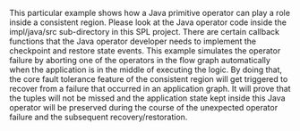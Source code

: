 This particular example shows how a Java primitive operator can play a role inside a consistent region. Please look at the Java operator code
inside the impl/java/src sub-directory in this SPL project. There are certain callback functions that the Java operator developer needs to implement the checkpoint and restore state events. This example simulates the operator failure by aborting one of the operators in the flow graph automatically when the application is in the middle of executing the logic. By doing that, the core fault tolerance feature of the consistent region will get triggered to recover from a failure that occurred in an application graph. It will prove that the tuples will not be missed and the application state kept inside this Java operator will be preserved during the course of the unexpected operator failure and the subsequent recovery/restoration.

